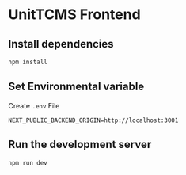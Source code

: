 # UnitTCMS Frontend

## Install dependencies

```bash
npm install
```

## Set Environmental variable

Create `.env` File

```
NEXT_PUBLIC_BACKEND_ORIGIN=http://localhost:3001
```

## Run the development server

```bash
npm run dev
```
